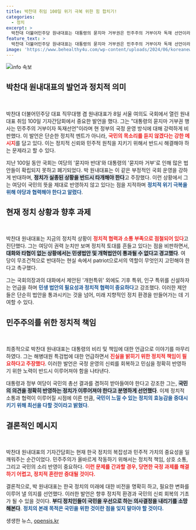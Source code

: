```yaml
---
title: 박찬대 취임 100일 위기 극복 위한 힘 합치기!
categories:
  - 정치
excerpt: >
  박찬대 더불어민주당 원내대표는 대통령의 묻지마 거부권은 민주주의 거부이자 독재 선언이라며 강력히 반발했다. 그는 국정 유지와 협력을 위한 대화의 필요성을 강조하며 여당의 권력 눈치보기 비판, 민생법안 및 개혁안 통과의 불확실성을 지적했다.
feature_text: >
  박찬대 더불어민주당 원내대표는 대통령의 묻지마 거부권은 민주주의 거부이자 독재 선언이라며 강력히 반발했다. 그는 국정 유지와 협력을 위한 대화의 필요성을 강조하며 여당의 권력 눈치보기 비판, 민생법안 및 개혁안 통과의 불확실성을 지적했다.
image: 'https://www.behealthy4u.com/wp-content/uploads/2024/06/koreanews.jpg'
---
```


<p><img src="https://www.behealthy4u.com/wp-content/uploads/2024/06/koreanews.jpg" alt="info 속보" /></p>

<h2 data-ke-size="size26">박찬대 원내대표의 발언과 정치적 의미</h2>

<p data-ke-size="size16">&nbsp;</p>

<p>박찬대 더불어민주당 대표 직무대행 겸 원내대표가 8일 서울 여의도 국회에서 열린 원내대표 취임 100일 기자간담회에서 중요한 발언을 했다. 그는 "대통령의 묻지마 거부권 행사는 민주주의 거부이자 독재선언"이라며 현 정부의 국정 운영 방식에 대해 강력하게 비판했다. 이 발언은 단순한 정치적 멘트가 아니라, <b><span style="color: #ee2323;">국민의 목소리를 듣지 않겠다는 강한 메시지</span></b>를 담고 있다. 이는 정치적 신뢰와 민주적 원칙을 지키기 위해서 반드시 해결해야 하는 문제라고 할 수 있다. </p>

<p>지난 100일 동안 국회는 여당의 '묻지마 반대'와 대통령의 '묻지마 거부'로 인해 많은 법안들이 확립되지 못하고 폐기되었다. 박 원내대표는 이 같은 부정적인 국회 운영을 강하게 반대하며, <b><span style="background-color: #21538527;">정치가 실종된 상황을 반드시 타개해야 한다</span></b>고 주장했다. 이런 상황에서 그는 여당이 국민의 뜻을 제대로 반영하지 않고 있다는 점을 지적하며 <b><span style="color: #1a5490;">정치적 위기 극복을 위해 야당과 협력해야 한다고 알렸다</span></b>.</p>

<h2 data-ke-size="size26">현재 정치 상황과 향후 과제</h2>

<p data-ke-size="size16">&nbsp;</p>

<p>박찬대 원내대표는 지금의 정치적 상황이 <b><span style="color: #ee2323;">정치적 협력과 소통 부족으로 점철되어 있다</span></b>고 진단했다. 그는 여당이 권력 눈치만 보며 정치적 토대를 흔들고 있다는 점을 비판하면서, <b><span style="background-color: #21538527;">대화와 타협이 없는 상황에서는 민생법안 및 개혁법안이 통과될 수 없다고 경고했다</span></b>. 여당이 무조건적으로 반대하는 현실 속에서 patriot으로서의 역할이 무엇인지 고민해야 한다고 촉구했다.</p>

<p>그는 국회의장과의 대화에서 제안된 '개헌특위' 외에도 기후 특위, 인구 특위를 신설하자는 언급을 하며 <b><span style="color: #1a5490;">민생 법안의 필요성과 정치적 협력이 중요하다</span></b>고 강조했다. 이러한 제안들은 단순히 법안을 통과시키는 것을 넘어, 미래 지향적인 정치 환경을 만들어가는 데 기여할 수 있다.</p>

<h2 data-ke-size="size26">민주주의를 위한 정치적 책임</h2>

<p data-ke-size="size16">&nbsp;</p>

<p>최종적으로 박찬대 원내대표는 대통령의 비리 및 책임에 대한 언급으로 이야기를 마무리하였다. 그는 해병대원 특검법에 대한 언급하면서 <b><span style="color: #ee2323;">진실을 밝히기 위한 정치적 책임이 필요하다고 주장했다</span></b>. 이러한 발언은 국정 운영의 신뢰를 회복하고 민심을 정확히 반영하기 위한 노력이 반드시 이루어져야 함을 나타낸다. </p>

<p>대통령과 정부 여당이 국민의 총선 결과를 겸허히 받아들여야 한다고 강조한 그는, <b><span style="background-color: #21538527;">국민의 의견을 정확히 반영하는 정치가 이루어져야 한다고 분명하게 선언했다</span></b>. 이제 정치적 소통과 협력이 이루어질 시점에 이른 만큼, <b><span style="color: #1a5490;">국민이 느낄 수 있는 정치의 효능감을 증대시키기 위해 최선을 다할 것이라고 밝혔다</span></b>.</p>

<h2 data-ke-size="size26">결론적인 메시지</h2>

<p data-ke-size="size16">&nbsp;</p>

<p>박찬대 원내대표의 기자간담회는 현재 한국 정치의 복잡성과 민주적 가치의 중요성을 일깨워주는 순간이었다. 민주주의가 올바르게 작동하기 위해서는 정치적 책임, 상호 소통, 그리고 국민의 소리 반영이 중요하다. <b><span style="color: #ee2323;">이런 문제를 간과할 경우, 당면한 국정 과제를 해결하기 어렵고, 정치적 혼란만 증대될 것이다.</span></b> </p>

<p>결론적으로, 박 원내대표는 한국 정치의 미래에 대한 비전을 명확히 하고, 필요한 변화를 이루어 낼 의지를 선언했다. 이러한 발언은 향후 정치적 환경과 국민의 신뢰 회복의 기초가 될 수 있을 것이다. <b><span style="background-color: #21538527;">부디 정치인들이 국민을 우선으로 하는 의사결정을 내리기를 소망해본다</span></b>. <b><span style="color: #1a5490;">정치의 본래 목적은 국민을 위한 것이란 점을 잊지 말아야 할 것이다.</span></b></p>
생생한 뉴스, <a href="https://opensis.kr" rel="dofollow">opensis.kr</a>


